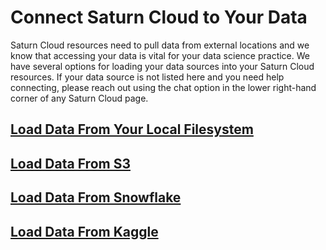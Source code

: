 # Connect Saturn Cloud to Your Data

Saturn Cloud resources need to pull data from external locations and we know that accessing your data is vital for your data science practice. We have several options for loading your data sources into your Saturn Cloud resources. If your data source is not listed here and you need help connecting, please reach out using the chat option in the lower right-hand corner of any Saturn Cloud page.

## [Load Data From Your Local Filesystem](load-data-local-files.Rmd)

## [Load Data From S3](load-data-s3.Rmd)

## [Load Data From Snowflake](load-data-s3.Rmd)

## [Load Data From Kaggle](load-data-s3.Rmd)